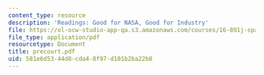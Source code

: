 ```yaml
---
content_type: resource
description: 'Readings: Good for NASA, Good for Industry'
file: https://ol-ocw-studio-app-qa.s3.amazonaws.com/courses/16-891j-space-policy-seminar-spring-2003/581e6d5344d8cda48f97d101b2ba22b8_precourt.pdf
file_type: application/pdf
resourcetype: Document
title: precourt.pdf
uid: 581e6d53-44d8-cda4-8f97-d101b2ba22b8
---
```


